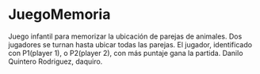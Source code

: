 # JuegoMemoria
Juego infantil para memorizar la ubicación de parejas de animales. Dos jugadores se turnan hasta ubicar todas las  parejas. El jugador, identificado con P1(player 1), o P2(player 2), con más puntaje gana la partida. Danilo Quintero Rodriguez, daquiro.
